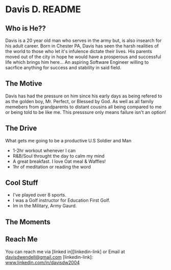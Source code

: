 # Davis D. README

## Who is He??

Davis is a 20 year old man who serves in the army but, is also insearch for his adult career. Born in Chester PA, Davis has seen the harsh realities of the world to those who let it's infulence dictate their lives. His parents moved out of the city in hope he would have a prosperous and successful life which brings him here... An aspiring Software Engineer willing to sacrfice anything for success and stability in said field.

## The Motive

Davis has had the pressure on him since his early days as being refered to as the golden boy, Mr. Perfect, or Blessed by God. As well as all family memebers from grandparents to distant cousins all being compared to me or being told to be like me. This presssure only means failure isn't an option!

## The Drive

What gets me going to be a productive U.S Soldier and Man

* 1-2hr workout whenever I can
* R&B/Soul throught the day to calm my mind
* A great breakfast. I love Oat meal & Waffles!
* 1hr of meditation or reading the word

## Cool Stuff

* I've played over 8 sports.
* I was a Golf instructor for Education First Golf.
* Im in the Military, Army Gaurd.

## The Moments

  
## Reach Me

  You can reach me via [linked in][linkedin-link] or Email at davisdwendell@gmail.com
[linkedin-link]: www.linkedin.com/in/davisdw2004
